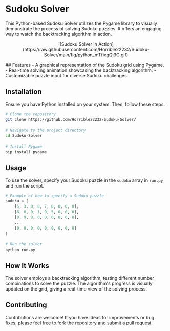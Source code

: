 # Sudoku Solver
This Python-based Sudoku Solver utilizes the Pygame library to visually demonstrate the process of solving Sudoku puzzles. It offers an engaging way to watch the backtracking algorithm in action.

<p align="center">
![Sudoku Solver in Action](https://raw.githubusercontent.com/Horrible22232/Sudoku-Solver/main/fig/python_mTfixgQj3G.gif) 
</p>
## Features
- A graphical representation of the Sudoku grid using Pygame.
- Real-time solving animation showcasing the backtracking algorithm.
- Customizable puzzle input for diverse Sudoku challenges.

## Installation
Ensure you have Python installed on your system. Then, follow these steps:

```bash
# Clone the repository
git clone https://github.com/Horrible22232/Sudoku-Solver/

# Navigate to the project directory
cd Sudoku-Solver

# Install Pygame
pip install pygame
```

## Usage
To use the solver, specify your Sudoku puzzle in the `sudoku` array in `run.py` and run the script.

```python
# Example of how to specify a Sudoku puzzle
sudoku = [
    [5, 3, 0, 0, 7, 0, 0, 0, 0],
    [6, 0, 0, 1, 9, 5, 0, 0, 0],
    [0, 9, 8, 0, 0, 0, 0, 6, 0],
    ...
    [0, 0, 0, 0, 0, 0, 0, 0, 0]
]

# Run the solver
python run.py
```

## How It Works
The solver employs a backtracking algorithm, testing different number combinations to solve the puzzle. The algorithm's progress is visually updated on the grid, giving a real-time view of the solving process.

## Contributing
Contributions are welcome! If you have ideas for improvements or bug fixes, please feel free to fork the repository and submit a pull request.

